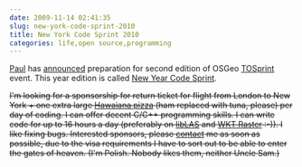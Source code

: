 ```yaml
---
date: 2009-11-14 02:41:35
slug: new-york-code-sprint-2010
title: New York Code Sprint 2010
categories: life,open source,programming
---
```


[Paul](http://blog.cleverelephant.ca/) has [announced](http://lists.osgeo.org/pipermail/tosprint/2009-November/000079.html) preparation for second edition of OSGeo [TOSprint](http://wiki.osgeo.org/wiki/Toronto_Code_Sprint_2009) event. This year edition is called [New Year Code Sprint](http://wiki.osgeo.org/wiki/New_York_Code_Sprint_2010).





<del>I'm looking for a sponsorship for return ticket for flight from London to New York + one extra large [Hawaiana pizza](http://en.wikipedia.org/wiki/Hawaiian_pizza) (ham replaced with tuna, please) per day of coding. I can offer decent C/C++ programming skills. I can write code for up to 16 hours a day (preferably on [libLAS](http://liblas.org/) and [WKT Raster](http://trac.osgeo.org/postgis/wiki/WKTRaster) :-)). I like fixing bugs. Interested sponsors, please [contact](/contact/) me as soon as possible, due to the visa requirements I have to sort out to be able to enter the gates of heaven. (I'm Polish. Nobody likes them, neither Uncle Sam.)</del>
